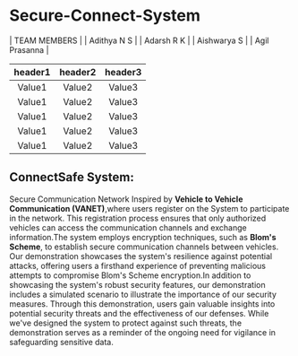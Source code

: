 # Secure-Connect-System

| TEAM MEMBERS |
| Adithya N S |
| Adarsh R K |
| Aishwarya S |
| Agil Prasanna |

| 	header1	 | 	header2	 | 	header3	 | 
| 	:-----:	 | 	:-----:	 | 	:-----:	 | 
| 	Value1	| 	Value2	| 	Value3	 | 
| 	Value1	| 	Value2	| 	Value3	 | 
| 	Value1	| 	Value2	| 	Value3	 | 
| 	Value1	| 	Value2	| 	Value3	 | 
| 	Value1	| 	Value2	| 	Value3	 | 

## ConnectSafe System: 
Secure Communication Network Inspired by **Vehicle to Vehicle Communication (VANET)**,where users register on the System to participate in the network. This registration process ensures that only authorized vehicles can access the communication channels and exchange information.The system employs encryption techniques, such as **Blom's Scheme**, to establish secure communication channels between vehicles. Our demonstration showcases the system's resilience against potential attacks, offering users a firsthand experience of preventing malicious attempts to compromise Blom's Scheme encryption.In addition to showcasing the system's robust security features, our demonstration includes a simulated scenario to illustrate the importance of our security measures. Through this demonstration, users gain valuable insights into potential security threats and the effectiveness of our defenses. While we've designed the system to protect against such threats, the demonstration serves as a reminder of the ongoing need for vigilance in safeguarding sensitive data.
